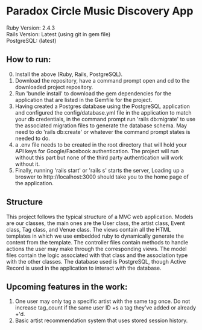# Paradox Circle Music Discovery App
Ruby Version: 2.4.3  
Rails Version: Latest (using git in gem file)  
PostgreSQL: (latest)

## How to run:
0. Install the above (Ruby, Rails, PostgreSQL).
1. Download the repository, have a command prompt open and cd to the downloaded project repository.
2. Run 'bundle install' to download the gem dependencies for the application that are listed in the Gemfile for the project.
3. Having created a Postgres database using the PostgreSQL application and configured the config/database.yml file in the application to match your db credentials, in the command prompt run 'rails db:migrate' to use the associated migration files to generate the database schema. May need to do 'rails db:create' or whatever the command prompt states is needed to do.
4. a .env file needs to be created in the root directory that will hold your API keys for Google/Facebook authentication. The project will run without this part but none of the third party authentication will work without it.
5. Finally, running 'rails start' or 'rails s' starts the server, Loading up a broswer to http://localhost:3000 should take you to the home page of the application.
## Structure
This project follows the typical structure of a MVC web application. Models are our classes, the main ones are the User class, the artist class, Event class, Tag class, and Venue class. The views contain all the HTML templates in which we use embedded ruby to dynamically generate the content from the template. The controller files contain methods to handle actions the user may make through the corresponding views. The model files contain the logic associated with that class and the association type with the other classes. The database used is PostgreSQL, though Active Record is used in the application to interact with the database.
## Upcoming features in the work:
1. One user may only tag a specific artist with the same tag once. Do not increase tag_count if the same user ID +s a tag they've added or already +'d. 
2. Basic artist recommendation system that uses stored session history.

